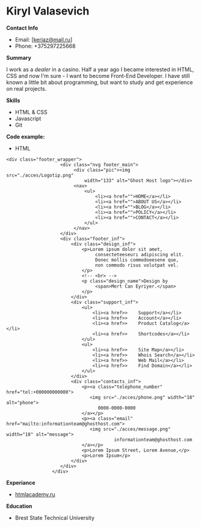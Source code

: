 # Kiryl Valasevich

**Contact Info**
* Email: [keriaz@mail.ru]
* Phone: +375297225668

**Summary**

I work as a *dealer* in a casino. Half a year ago I became interested in HTML, CSS and now I'm sure - I want to become Front-End Developer. I have still known a little bit about programming, but want to study and get experience on real projects.

**Skills**
* HTML & CSS
* Javascript
* Git

**Code example:**
* HTML
```
<div class="footer_wrapper">
                    <div class="nvg footer_main">
                         <div class="pic"><img src="./acces/Logotip.png"
                             width="133" alt="Ghost Host logo"></div>
                         <nav>
                             <ul>
                                 <li><a href="">HOME</a></li>
                                 <li><a href="">ABOUT US</a></li>
                                 <li><a href="">BLOG</a></li>
                                 <li><a href="">POLICY</a></li>
                                 <li><a href="">CONTACT</a></li>
                             </ul>
                         </nav>
                    </div>
                    <div class="footer_inf">
                        <div class="design_inf">
                            <p>Lorem ipsum dolor sit amet,
                                 consecteteeseurı adipiscing elit.
                                 Donec mollis commodoeesene que,
                                 non commodo risus volutpat vel.
                            </p>
                            <!-- <br> -->
                            <p class="design_name">Design by
                                 <span>Mert Can Eyriyer.</span>
                            </p>
                        </div>
                        <div class="support_inf">
                            <ul>
                                <li><a href>>    Support</a></li>
                                <li><a href>>    Account</a></li>
                                <li><a href>>    Product Catalog</a></li>
                                <li><a href>>    Shortcodes</a></li>
                            </ul>
                            <ul>
                                <li><a href>>    Site Map</a></li>
                                <li><a href>>    Whois Search</a></li>
                                <li><a href>>    Web Mail</a></li>
                                <li><a href>>    Find Domain</a></li>
                            </ul>
                        </div>
                        <div class="contacts_inf">
                            <p><a class="telephone_number" href="tel:+000000000000">
                               <img src="./acces/phone.png" width="18" alt="phone">
                                  0000-0000-0000
                            </a></p>
                            <p><a class="email" href="mailto:informationteam@ghosthost.com">
                               <img src="./acces/message.png" width="18" alt="message">
                                        informationteam@ghosthost.com
                            </a></p>
                            <p>Lorem Ipsum Street, Lorem Avenue,</p>
                            <p>Lorem Ipsum</p>
                        </div>
                    </div>
                 </div>
```

**Experiance**
* [htmlacademy.ru](https://htmlacademy.ru)

**Education**
* Brest State Technical University